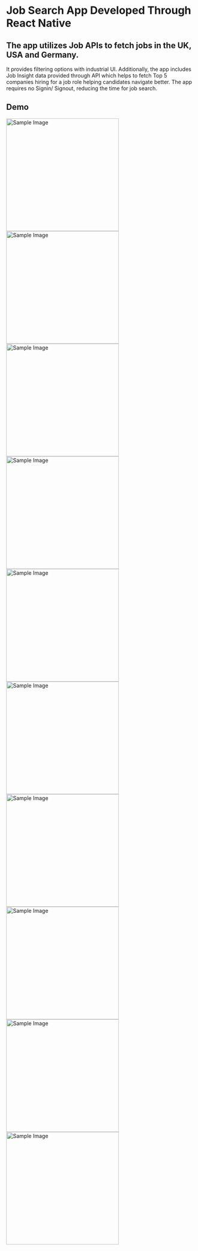 # Job Search App Developed Through React Native

## The app utilizes Job APIs to fetch jobs in the UK, USA and Germany.

It provides filtering options with industrial UI. Additionally, the app includes Job Insight data provided through API which helps to fetch Top 5 companies hiring for a job role helping candidates navigate better. The app requires no Signin/ Signout, reducing the time for job search.


## Demo

<img src="https://github.com/user-attachments/assets/8030c6bf-06db-4975-808b-0607a114f4df" alt="Sample Image" width="300" />

<img src="https://github.com/user-attachments/assets/88081e55-bc90-404f-84b9-43e6a2f1eed0" alt="Sample Image" width="300" />

<img src="https://github.com/user-attachments/assets/d1ac5448-7ecd-40fc-a2e8-95a11806425e" alt="Sample Image" width="300" />

<img src="https://github.com/user-attachments/assets/95cfc69a-4abc-4beb-89fd-15ec0d9ff0a6" alt="Sample Image" width="300" />

<img src="https://github.com/user-attachments/assets/95cfc69a-4abc-4beb-89fd-15ec0d9ff0a6" alt="Sample Image" width="300" />

<img src="https://github.com/user-attachments/assets/15b207db-f7ff-4754-93ef-f62070da33c1" alt="Sample Image" width="300" />

<img src="https://github.com/user-attachments/assets/af02a4ec-f284-4b17-bca3-12cbe2658ded" alt="Sample Image" width="300" />

<img src="https://github.com/user-attachments/assets/929bea21-97bf-413b-8533-ae582f0b23eb" alt="Sample Image" width="300" />

<img src="https://github.com/user-attachments/assets/59d3a64f-9200-43ae-b6dd-037eaa444382" alt="Sample Image" width="300" />

<img src="https://github.com/user-attachments/assets/cd1baa15-87f1-4cee-b06b-29aebfec4559" alt="Sample Image" width="300" />


